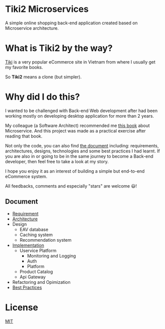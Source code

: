 # Tiki2 Microservices
A simple online shopping back-end application created based on Microservice architecture.

# What is Tiki2 by the way?
[Tiki](https://tiki.vn) is a very popular eCommerce site in Vietnam from where I usually get my favorite books.

So **Tiki2** means a clone (but simpler).

# Why did I do this?
I wanted to be challenged with Back-end Web development after had been working mostly on developing desktop application for more than 2 years. 

My colleague (a Software Architect) recommended me [this book](https://www.manning.com/books/microservices-in-net-core) about Microservice. And this project was made as a practical exercise after reading that book. 

Not only the code, you can also find [the document](https://github.com/johnlemon93/tiki2-uservices/wiki) including: requirements, architectures, designs, technologies and some best practices I had learnt. If you are also in or going to be in the same journey to become a Back-end developer, then feel free to take a look at my story.

I hope you enjoy it as an interest of building a simple but end-to-end eCommerce system.

All feedbacks, comments and especially "stars" are welcome :smiley:!

## Document
- [Requirement](https://github.com/johnlemon93/tiki2-uservices/wiki/Requirement)
- [Architecture](https://github.com/johnlemon93/tiki2-uservices/wiki/Architecture)
- Design
  - EAV database
  - Caching system
  - Recommendation system
- [Implementation](https://github.com/johnlemon93/tiki2-uservices/wiki/Implementation)
  - Uservice Platform
    - Monitoring and Logging
    - Auth
    - Platform
  - Product Catalog
  - Api Gateway
- Refactoring and Opimization
- [Best Practices](https://github.com/johnlemon93/tiki2-uservices/wiki/BestPractices)

# License
[MIT](https://opensource.org/licenses/MIT)
